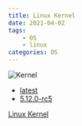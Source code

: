 ```yaml
---
title: Linux Kernel
date: 2021-04-02
tags:
	- OS
	- linux
categories: OS
---
```


![Kernel](/images/linux-kernel-logo.jpg)

<!--more-->

* <a href="latest" target="manual">latest</a>
* <a href="5.12.0-rc5" target="manual">5.12.0-rc5</a>

[Linux Kernel](https://www.kernel.org)
